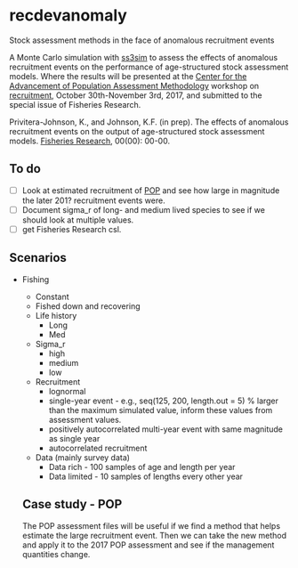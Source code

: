 # recdevanomaly
Stock assessment methods in the face of anomalous recruitment events

A Monte Carlo simulation with [ss3sim](www.github.com/ss3sim/ss3sim) to assess the effects of anomalous recruitment events on the performance of age-structured stock assessment models. Where the results will be presented at the [Center for the Advancement of Population Assessment Methodology](http://www.capamresearch.org) workshop on [recruitment](http://www.capamresearch.org/workshops), October 30th-November 3rd, 2017, and submitted to the special issue of Fisheries Research.

Privitera-Johnson, K., and Johnson, K.F. (in prep). The effects of anomalous recruitment events on the output of age-structured stock assessment models. [Fisheries Research](https://www.elsevier.com/journals/fisheries-research/0165-7836/guide-for-authors), 00(00): 00-00.

## To do
- [ ] Look at estimated recruitment of [POP](https://github.com/CWetzel/POP_2017) and see how large in magnitude the later 201? recruitment events were. 
- [ ] Document sigma_r of long- and medium lived species to see if we should look at multiple values.
- [ ] get Fisheries Research csl.

## Scenarios

* Fishing
    * Constant
    * Fished down and recovering
  * Life history
    * Long
    * Med
  * Sigma_r
    * high 
    * medium
    * low
  * Recruitment
    * lognormal
    * single-year event - e.g., seq(125, 200, length.out = 5) % larger than the maximum simulated value, inform these values from assessment values.
    * positively autocorrelated multi-year event with same magnitude as single year
    * autocorrelated recruitment
  * Data (mainly survey data)
    * Data rich - 100 samples of age and length per year
    * Data limited - 10 samples of lengths every other year
    
  ## Case study - POP
  
  The POP assessment files will be useful if we find a method that helps estimate the large recruitment event. Then we can take the new method and apply it to the 2017 POP assessment and see if the management quantities change.
  
  
